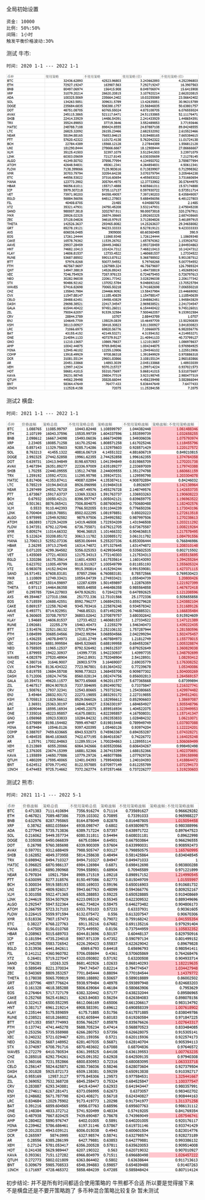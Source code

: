 全局初始设置

    资金: 10000 
    比例: 50%:50% 
    间隔: 1小时
    触发平衡价格波动:30%

测试 牛市:

    时间: 2020 1-1 --- 2022 1-1
![img_1.png](img_1.png)

测试2 横盘:

    时间: 2021 1-1 --- 2022 1-1
![img.png](img.png)


测试2 熊市:

    时间: 2021 11-1 --- 2022 5-1
![img_2.png](img_2.png)

初步结论: 并不是所有时间都适合使用策略的 牛熊都不合适 所以要是觉得接下来不是横盘还是不要开策略跑了 多币种混合策略比较复杂 暂未测试
